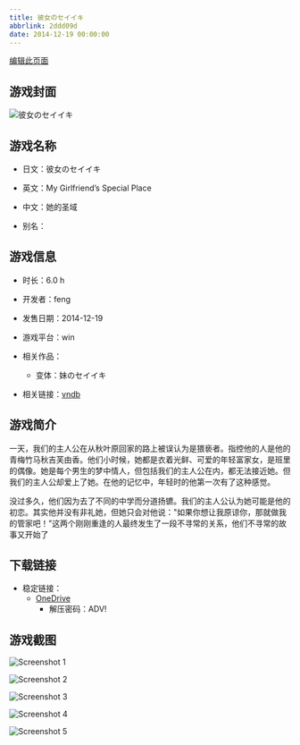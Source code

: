 ```yaml
---
title: 彼女のセイイキ
abbrlink: 2ddd09d
date: 2014-12-19 00:00:00
---
```

[编辑此页面](https://github.com/ACG-3/ADV3-source/blob/main/source/_posts/games/%E5%BD%BC%E5%A5%B3%E3%81%AE%E3%82%BB%E3%82%A4%E3%82%A4%E3%82%AD.md)

## 游戏封面

![彼女のセイイキ](https://pan.timero.xyz/onedrive/img_lib_001/%E5%BD%BC%E5%A5%B3%E3%81%AE%E3%82%BB%E3%82%A4%E3%82%A4%E3%82%AD_cover.avif)


## 游戏名称

- 日文：彼女のセイイキ
- 英文：My Girlfriend’s Special Place
- 中文：她的圣域

- 别名：


## 游戏信息

- 时长：6.0 h
- 开发者：feng
- 发售日期：2014-12-19
- 游戏平台：win
- 相关作品：
   - 变体：妹のセイイキ

- 相关链接：[vndb](https://vndb.org/v16150)


## 游戏简介

一天，我们的主人公在从秋叶原回家的路上被误认为是猥亵者。指控他的人是他的青梅竹马秋吉芙由香。他们小时候，她都是衣着光鲜、可爱的年轻富家女，是班里的偶像。她是每个男生的梦中情人，但包括我们的主人公在内，都无法接近她。但我们的主人公却爱上了她。在他的记忆中，年轻时的他第一次有了这种感觉。

没过多久，他们因为去了不同的中学而分道扬镳。我们的主人公认为她可能是他的初恋。其实他并没有非礼她，但她只会对他说："如果你想让我原谅你，那就做我的管家吧！"这两个刚刚重逢的人最终发生了一段不寻常的关系，他们不寻常的故事又开始了




## 下载链接

- 稳定链接：
    - [OneDrive](https://pan.timero.xyz/onedrive/adv_lib_001/%E5%BD%BC%E5%A5%B3%E3%81%AE%E3%82%BB%E3%82%A4%E3%82%A4%E3%82%AD)
        - 解压密码：ADV!



## 游戏截图


![Screenshot 1](https://pan.timero.xyz/onedrive/img_lib_001/%E5%BD%BC%E5%A5%B3%E3%81%AE%E3%82%BB%E3%82%A4%E3%82%A4%E3%82%AD_Screenshot_1.avif)

![Screenshot 2](https://pan.timero.xyz/onedrive/img_lib_001/%E5%BD%BC%E5%A5%B3%E3%81%AE%E3%82%BB%E3%82%A4%E3%82%A4%E3%82%AD_Screenshot_2.avif)

![Screenshot 3](https://pan.timero.xyz/onedrive/img_lib_001/%E5%BD%BC%E5%A5%B3%E3%81%AE%E3%82%BB%E3%82%A4%E3%82%A4%E3%82%AD_Screenshot_3.avif)

![Screenshot 4](https://pan.timero.xyz/onedrive/img_lib_001/%E5%BD%BC%E5%A5%B3%E3%81%AE%E3%82%BB%E3%82%A4%E3%82%A4%E3%82%AD_Screenshot_4.avif)

![Screenshot 5](https://pan.timero.xyz/onedrive/img_lib_001/%E5%BD%BC%E5%A5%B3%E3%81%AE%E3%82%BB%E3%82%A4%E3%82%A4%E3%82%AD_Screenshot_5.avif)

